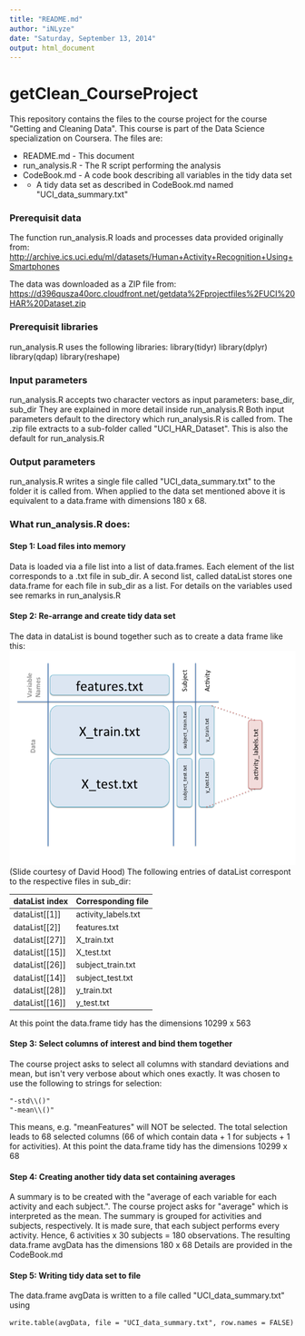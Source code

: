 ```yaml
---
title: "README.md"
author: "iNLyze"
date: "Saturday, September 13, 2014"
output: html_document
---
```


getClean_CourseProject
======================
This repository contains the files to the course project for the course "Getting and Cleaning Data". This course is part of the Data Science specialization on Coursera. The files are:

* README.md - This document
* run_analysis.R - The R script performing the analysis
* CodeBook.md - A code book describing all variables in the tidy data set
* - A tidy data set as described in CodeBook.md named "UCI_data_summary.txt"

### Prerequisit data
The function run_analysis.R loads and processes data provided originally from:
http://archive.ics.uci.edu/ml/datasets/Human+Activity+Recognition+Using+Smartphones

The data was downloaded as a ZIP file from:
https://d396qusza40orc.cloudfront.net/getdata%2Fprojectfiles%2FUCI%20HAR%20Dataset.zip

### Prerequisit libraries
run_analysis.R uses the following libraries:
library(tidyr)
library(dplyr)
library(qdap)
library(reshape)

### Input parameters
run_analysis.R accepts two character vectors as input parameters: 
base_dir, sub_dir
They are explained in more detail inside run_analysis.R
Both input parameters default to the directory which run_analysis.R is called from. The .zip file extracts to a sub-folder called "UCI_HAR_Dataset". This is also the default for run_analysis.R

### Output parameters
run_analysis.R writes a single file called "UCI_data_summary.txt" to the folder it is called from. 
When applied to the data set mentioned above it is equivalent to a data.frame with dimensions 180 x 68.

### What run_analysis.R does:

#### Step 1: Load files into memory
Data is loaded via a file list into a list of data.frames. Each element of the list corresponds to a .txt file in sub_dir. A second list, called dataList stores one data.frame for each file in sub_dir as a list. For details on the variables used see remarks in run_analysis.R

#### Step 2: Re-arrange and create tidy data set
The data in dataList is bound together such as to create a data frame like this:
![tidy_data_frame_by_David_Hood](tidy_data_frame.png)
(Slide courtesy of David Hood)
The following entries of dataList correspont to the respective files in sub_dir:

dataList index | Corresponding file
---------------| ---------------
dataList[[1]]      |     activity_labels.txt
dataList[[2]]      |     features.txt
dataList[[27]]     |     X_train.txt
dataList[[15]]     |     X_test.txt
dataList[[26]]     |     subject_train.txt
dataList[[14]]     |     subject_test.txt
dataList[[28]]     |     y_train.txt
dataList[[16]]     |     y_test.txt

At this point the data.frame tidy has the dimensions 10299 x 563

#### Step 3: Select columns of interest and bind them together
The course project asks to select all columns with standard deviations and mean, but isn't very verbose about which ones exactly. It was chosen to use the following to strings for selection:
````
"-std\\()" 
"-mean\\()"
````
This means, e.g. "meanFeatures" will NOT be selected. The total selection leads to 68 selected columns (66 of which contain data + 1 for subjects + 1 for activities). 
At this point the data.frame tidy has the dimensions 10299 x 68

#### Step 4: Creating another tidy data set containing averages
A summary is to be created with the "average of each variable for each activity and each subject.". 
The course project asks for "average" which is interpreted as the mean. The summary is grouped for activities and subjects, respectively. It is made sure, that each subject performs every activity. 
Hence, 6 activities x 30 subjects = 180 observations. 
The resulting data.frame avgData has the dimensions 180 x 68
Details are provided in the CodeBook.md

#### Step 5: Writing tidy data set to file
The data.frame avgData is written to a file called "UCI_data_summary.txt" using
````
write.table(avgData, file = "UCI_data_summary.txt", row.names = FALSE)
````